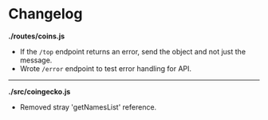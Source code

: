 # Changelog

**./routes/coins.js**
* If the `/top` endpoint returns an error, send the object and not just the message.
* Wrote `/error` endpoint to test error handling for API.

---

**./src/coingecko.js**
* Removed stray 'getNamesList' reference.
